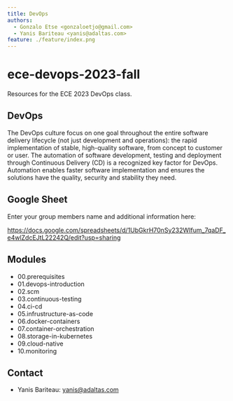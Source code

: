 ```yaml
---
title: DevOps
authors:
  - Gonzalo Etse <gonzaloetjo@gmail.com>
  - Yanis Bariteau <yanis@adaltas.com>
feature: ./feature/index.png
---
```


# ece-devops-2023-fall

Resources for the ECE 2023 DevOps class.

## DevOps

The DevOps culture focus on one goal throughout the entire software delivery lifecycle (not just development and operations): the rapid implementation of stable, high-quality software, from concept to customer or user. The automation of software development, testing and deployment through Continuous Delivery (CD) is a recognized key factor for DevOps. Automation enables faster software implementation and ensures the solutions have the quality, security and stability they need.

## Google Sheet

Enter your group members name and additional information here:

<https://docs.google.com/spreadsheets/d/1UbGkrH70nSy232WIfum_7qaDF_e4wlZdcEJtL22242Q/edit?usp=sharing>

## Modules

- 00.prerequisites
- 01.devops-introduction
- 02.scm
- 03.continuous-testing
- 04.ci-cd
- 05.infrustructure-as-code
- 06.docker-containers
- 07.container-orchestration
- 08.storage-in-kubernetes
- 09.cloud-native
- 10.monitoring

## Contact

- Yanis Bariteau: yanis@adaltas.com
